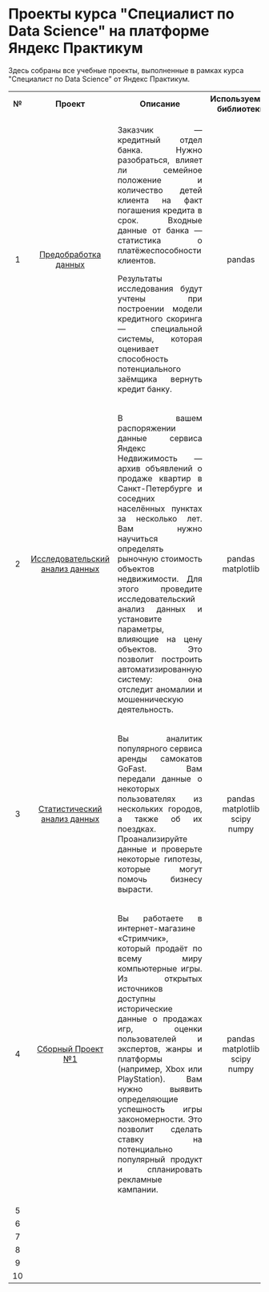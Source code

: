<h1>Проекты курса "Специалист по Data Science" на платформе Яндекс Практикум</h1>

<p>Здесь собраны все учебные проекты, выполненные в рамках курса "Специалист по Data Science" от Яндекс Практикум.</p>

<table>
  <tr>
    <th>№</th>
    <th>Проект</th>
    <th>Описание</th>
    <th>Используемые библиотеки	</th>
  </tr>
  <tr align="center">
    <td>1</td>
    <td>
      <a href="https://github.com/RGTV69/YandexPractikum/tree/main/01.%20Предобработка%20данных">Предобработка данных</a>
    </td>
    <td align="justify">
      <p>Заказчик — кредитный отдел банка. Нужно разобраться, влияет ли семейное положение и количество детей клиента на факт погашения кредита в срок. Входные данные от банка — статистика о платёжеспособности клиентов.</p>
      <p>Результаты исследования будут учтены при построении модели кредитного скоринга — специальной системы, которая оценивает способность потенциального заёмщика вернуть кредит банку.</p>
    </td>
    <td>pandas</td>
  </tr>
  <tr align="center">
    <td>2</td>
    <td>
      <a href="https://github.com/RGTV69/Yandex_Practicum/tree/main/02.%20Исследовательский%20анализ%20данных">Исследовательский анализ данных</a>
    </td>
    <td align="justify">
      <p>В вашем распоряжении данные сервиса Яндекс Недвижимость — архив объявлений о продаже квартир в Санкт-Петербурге и соседних населённых пунктах за несколько лет. Вам нужно научиться определять рыночную стоимость объектов недвижимости. Для этого проведите исследовательский анализ данных и установите параметры, влияющие на цену объектов. Это позволит построить автоматизированную систему: она отследит аномалии и мошенническую деятельность.</p>
    </td>
    <td>pandas<br>matplotlib
    </td>
  </tr>
  <tr align="center">
    <td>3</td>
    <td>
      <a href="https://github.com/RGTV69/Yandex_Practicum/tree/main/03.%20Статистический%20анализ%20данных">Статистический анализ данных</a>
    </td>
    <td align="justify">
      <p>Вы аналитик популярного сервиса аренды самокатов GoFast. Вам передали данные о некоторых пользователях из нескольких городов, а также об их поездках. Проанализируйте данные и проверьте некоторые гипотезы, которые могут помочь бизнесу вырасти.</p>
    </td>
    <td>pandas<br>matplotlib<br>scipy<br>numpy<br></td>
  </tr>
  <tr align="center">
    <td>4</td>
    <td>
      <a href="https://github.com/RGTV69/Yandex_Practicum/tree/main/04.%20Сборный%20проект">Сборный Проект №1</a>
    </td>
    <td align="justify">
      <p>Вы работаете в интернет-магазине «Стримчик», который продаёт по всему миру компьютерные игры. Из открытых источников доступны исторические данные о продажах игр, оценки пользователей и экспертов, жанры и платформы (например, Xbox или PlayStation). Вам нужно выявить определяющие успешность игры закономерности. Это позволит сделать ставку на потенциально популярный продукт и спланировать рекламные кампании.</p>
    </td>
    <td>pandas<br>matplotlib<br>scipy<br>numpy<br></td>
  </tr>
  <tr align="center">
    <td>5</td>
    <td>
      <a href=""></a>
    </td>
    <td align="justify">
      <p></p>
      <p></p>
    </td>
    <td></td>
  </tr>
  <tr align="center">
    <td>6</td>
    <td>
      <a href=""></a>
    </td>
    <td align="justify">
      <p></p>
      <p></p>
    </td>
    <td></td>
  </tr>
  <tr align="center">
    <td>7</td>
    <td>
      <a href=""></a>
    </td>
    <td align="justify">
      <p></p>
      <p></p>
    </td>
    <td></td>
  </tr>
  <tr align="center">
    <td>8</td>
    <td>
      <a href=""></a>
    </td>
    <td align="justify">
      <p></p>
      <p></p>
    </td>
    <td></td>
  </tr>
  <tr align="center">
    <td>9</td>
    <td>
      <a href=""></a>
    </td>
    <td align="justify">
      <p></p>
      <p></p>
    </td>
    <td></td>
  </tr>
  <tr align="center">
    <td>10</td>
    <td>
      <a href=""></a>
    </td>
    <td align="justify">
      <p></p>
      <p></p>
    </td>
    <td></td>
  </tr>
</table>
